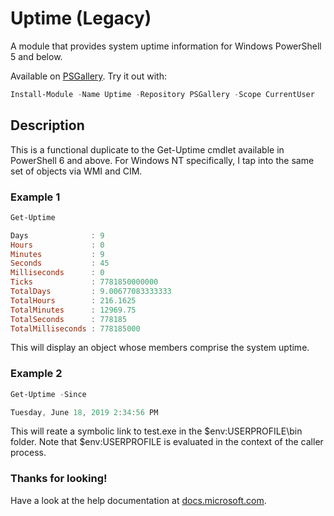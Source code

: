 # Uptime (Legacy)

A module that provides system uptime information for Windows PowerShell 5 and below.

Available on [PSGallery](https://www.powershellgallery.com/packages/Uptime). Try it out with:
```powershell
Install-Module -Name Uptime -Repository PSGallery -Scope CurrentUser
```

## Description

This is a functional duplicate to the Get-Uptime cmdlet available in PowerShell 6 and above. For Windows NT specifically, I tap into the same set of objects via WMI and CIM.

### Example 1

```powershell
Get-Uptime

Days              : 9
Hours             : 0
Minutes           : 9
Seconds           : 45
Milliseconds      : 0
Ticks             : 7781850000000
TotalDays         : 9.00677083333333
TotalHours        : 216.1625
TotalMinutes      : 12969.75
TotalSeconds      : 778185
TotalMilliseconds : 778185000
```

This will display an object whose members comprise the system uptime.

### Example 2

```powershell
Get-Uptime -Since

Tuesday, June 18, 2019 2:34:56 PM
```

This will reate a symbolic link to test.exe in the $env:USERPROFILE\bin folder. Note that $env:USERPROFILE is evaluated in the context of the caller process.

### Thanks for looking!

Have a look at the help documentation at [docs.microsoft.com](https://docs.microsoft.com/en-us/powershell/module/microsoft.powershell.utility/get-uptime?view=powershell-7).
